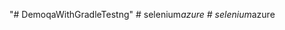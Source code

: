 "# DemoqaWithGradleTestng" 
#   s e l e n i u m _ a z u r e  
 #   s e l e n i u m _ a z u r e  
 